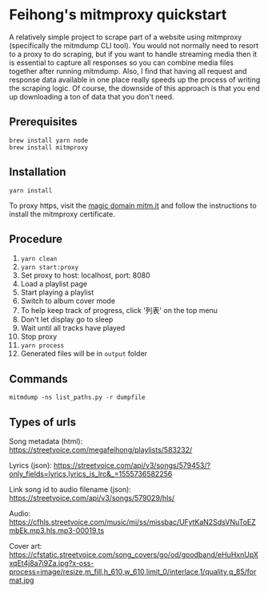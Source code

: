 # Feihong's mitmproxy quickstart

A relatively simple project to scrape part of a website using mitmproxy (specifically the mitmdump CLI tool). You would not normally need to resort to a proxy to do scraping, but if you want to handle streaming media then it is essential to capture all responses so you can combine media files together after running mitmdump. Also, I find that having all request and response data available in one place really speeds up the process of writing the scraping logic. Of course, the downside of this approach is that you end up downloading a ton of data that you don't need.

## Prerequisites

    brew install yarn node
    brew install mitmproxy

## Installation

    yarn install

To proxy https, visit the [magic domain mitm.it](http://mitm.it) and follow the instructions to install the mitmproxy certificate.

## Procedure

1. `yarn clean`
1. `yarn start:proxy`
1. Set proxy to host: localhost, port: 8080
1. Load a playlist page
1. Start playing a playlist
1. Switch to album cover mode
1. To help keep track of progress, click '列表' on the top menu
1. Don't let display go to sleep
1. Wait until all tracks have played
1. Stop proxy
1. `yarn process`
1. Generated files will be in `output` folder

## Commands

    mitmdump -ns list_paths.py -r dumpfile

## Types of urls

Song metadata (html): https://streetvoice.com/megafeihong/playlists/583232/

Lyrics (json): https://streetvoice.com/api/v3/songs/579453/?only_fields=lyrics,lyrics_is_lrc&_=1555736582256

Link song id to audio filename (json): https://streetvoice.com/api/v3/songs/579029/hls/

Audio: https://cfhls.streetvoice.com/music/mi/ss/missbac/UFytKaN2SdsVNuToEZmbEk.mp3.hls.mp3-00019.ts

Cover art: https://cfstatic.streetvoice.com/song_covers/go/od/goodband/eHuHxnUpXxqEt4j8a7i9Za.jpg?x-oss-process=image/resize,m_fill,h_610,w_610,limit_0/interlace,1/quality,q_85/format,jpg
